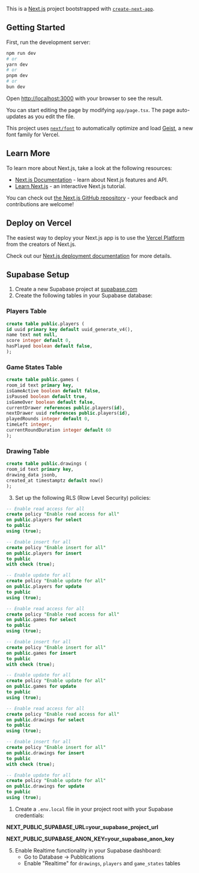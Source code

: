 This is a [Next.js](https://nextjs.org) project bootstrapped with [`create-next-app`](https://nextjs.org/docs/app/api-reference/cli/create-next-app).

## Getting Started

First, run the development server:

```bash
npm run dev
# or
yarn dev
# or
pnpm dev
# or
bun dev
```

Open [http://localhost:3000](http://localhost:3000) with your browser to see the result.

You can start editing the page by modifying `app/page.tsx`. The page auto-updates as you edit the file.

This project uses [`next/font`](https://nextjs.org/docs/app/building-your-application/optimizing/fonts) to automatically optimize and load [Geist](https://vercel.com/font), a new font family for Vercel.

## Learn More

To learn more about Next.js, take a look at the following resources:

- [Next.js Documentation](https://nextjs.org/docs) - learn about Next.js features and API.
- [Learn Next.js](https://nextjs.org/learn) - an interactive Next.js tutorial.

You can check out [the Next.js GitHub repository](https://github.com/vercel/next.js) - your feedback and contributions are welcome!

## Deploy on Vercel

The easiest way to deploy your Next.js app is to use the [Vercel Platform](https://vercel.com/new?utm_medium=default-template&filter=next.js&utm_source=create-next-app&utm_campaign=create-next-app-readme) from the creators of Next.js.

Check out our [Next.js deployment documentation](https://nextjs.org/docs/app/building-your-application/deploying) for more details.

## Supabase Setup

1. Create a new Supabase project at [supabase.com](https://supabase.com)
2. Create the following tables in your Supabase database:

### Players Table

```sql
create table public.players (
id uuid primary key default uuid_generate_v4(),
name text not null,
score integer default 0,
hasPlayed boolean default false,
);
```

### Game States Table

```sql
create table public.games (
room_id text primary key,
isGameActive boolean default false,
isPaused boolean default true,
isGameOver boolean default false,
currentDrawer references public.players(id),
nextDrawer uuid references public.players(id),
playedRounds integer default 0,
timeLeft integer,
currentRoundDuration integer default 60
);
```

### Drawing Table

```sql
create table public.drawings (
room_id text primary key,
drawing_data jsonb,
created_at timestamptz default now()
);
```

3. Set up the following RLS (Row Level Security) policies:

```sql
-- Enable read access for all
create policy "Enable read access for all"
on public.players for select
to public
using (true);

-- Enable insert for all
create policy "Enable insert for all"
on public.players for insert
to public
with check (true);

-- Enable update for all
create policy "Enable update for all"
on public.players for update
to public
using (true);
```

```sql
-- Enable read access for all
create policy "Enable read access for all"
on public.games for select
to public
using (true);

-- Enable insert for all
create policy "Enable insert for all"
on public.games for insert
to public
with check (true);

-- Enable update for all
create policy "Enable update for all"
on public.games for update
to public
using (true);
```

```sql
-- Enable read access for all
create policy "Enable read access for all"
on public.drawings for select
to public
using (true);

-- Enable insert for all
create policy "Enable insert for all"
on public.drawings for insert
to public
with check (true);

-- Enable update for all
create policy "Enable update for all"
on public.drawings for update
to public
using (true);
```

1. Create a `.env.local` file in your project root with your Supabase credentials:

**NEXT_PUBLIC_SUPABASE_URL=your_supabase_project_url**

**NEXT_PUBLIC_SUPABASE_ANON_KEY=your_supabase_anon_key**

5. Enable Realtime functionality in your Supabase dashboard:
   - Go to Database → Pubblications
   - Enable "Realtime" for `drawings`, `players` and `game_states` tables
